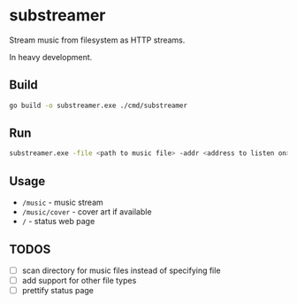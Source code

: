# substreamer

Stream music from filesystem as HTTP streams.

In heavy development.

## Build
```bash
go build -o substreamer.exe ./cmd/substreamer
```

## Run
```bash 
substreamer.exe -file <path to music file> -addr <address to listen on>
```

## Usage

- `/music` - music stream
- `/music/cover` - cover art if available
- `/` - status web page

## TODOS
- [ ] scan directory for music files instead of specifying file
- [ ] add support for other file types
- [ ] prettify status page
